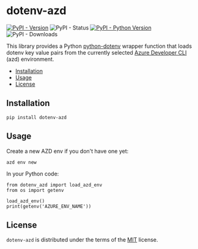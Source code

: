 # dotenv-azd

[![PyPI - Version](https://img.shields.io/pypi/v/dotenv-azd.svg)](https://pypi.org/project/dotenv-azd)
![PyPI - Status](https://img.shields.io/pypi/status/dotenv-azd)
[![PyPI - Python Version](https://img.shields.io/pypi/pyversions/dotenv-azd.svg)](https://pypi.org/project/dotenv-azd)
![PyPI - Downloads](https://img.shields.io/pypi/dd/dotenv-azd)

This library provides a Python [python-dotenv](https://pypi.org/project/python-dotenv/) wrapper function that loads dotenv key value pairs from the currently selected [Azure Developer CLI](https://learn.microsoft.com/en-us/azure/developer/azure-developer-cli/) (azd) environment.

- [Installation](#installation)
- [Usage](#usage)
- [License](#license)

## Installation

```console
pip install dotenv-azd
```

## Usage

Create a new AZD env if you don't have one yet:

```
azd env new
```

In your Python code:
```
from dotenv_azd import load_azd_env
from os import getenv

load_azd_env()
print(getenv('AZURE_ENV_NAME'))
```

## License

`dotenv-azd` is distributed under the terms of the [MIT](https://spdx.org/licenses/MIT.html) license.

